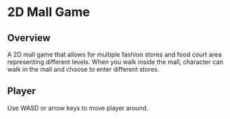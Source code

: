 # 2D Mall Game

## Overview

A 2D mall game that allows for multiple fashion stores and food court area representing different levels. When you walk inside the mall, character can walk in the mall and choose to enter different stores.

## Player

Use WASD or arrow keys to move player around. 